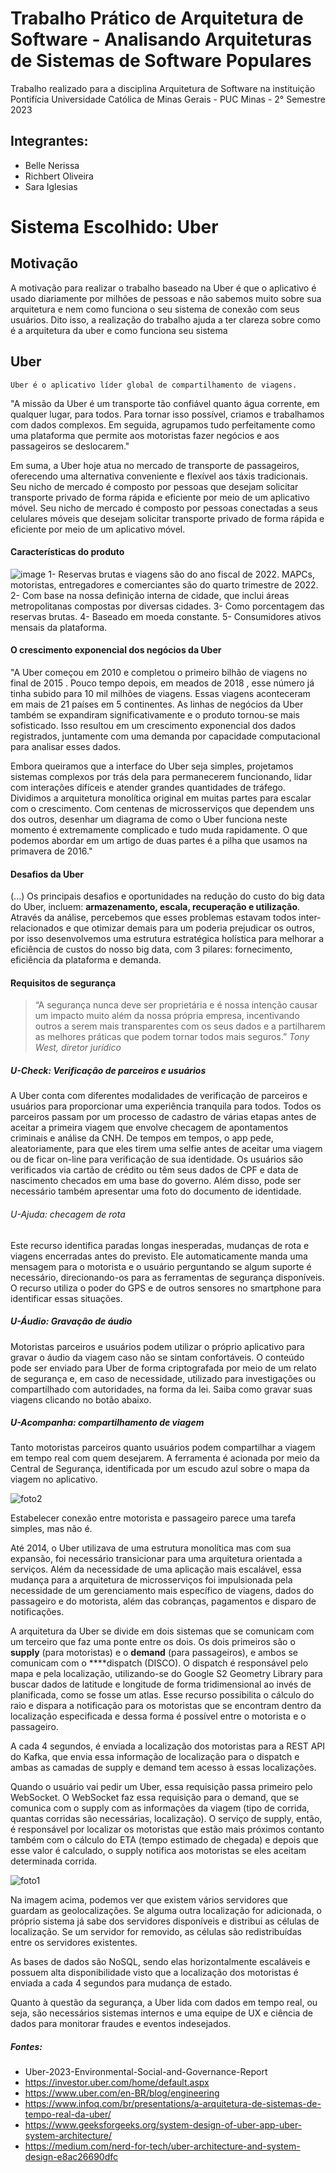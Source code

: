 # Trabalho Prático de Arquitetura de Software - Analisando Arquiteturas de Sistemas de Software Populares
Trabalho realizado para a disciplina Arquitetura de Software na instituição Pontifícia Universidade Católica de Minas Gerais - PUC Minas - 2° Semestre 2023

## Integrantes:
- Belle Nerissa
- Richbert Oliveira
- Sara Iglesias

# Sistema Escolhido: Uber

## Motivação
A motivação para realizar o trabalho baseado na Uber é que o aplicativo é usado diariamente por milhões de pessoas e não sabemos muito sobre sua arquitetura e nem como funciona o seu sistema de conexão com seus usuários.
Dito isso, a realização do trabalho ajuda a ter clareza sobre como é a arquitetura da uber e como funciona seu sistema

## Uber 

``Uber é o aplicativo líder global de compartilhamento de viagens.``

"A missão da Uber é um transporte tão confiável quanto água corrente, em qualquer lugar, para todos. Para tornar isso possível, criamos e trabalhamos com dados complexos. Em seguida, agrupamos tudo perfeitamente como uma plataforma que permite aos motoristas fazer negócios e aos passageiros se deslocarem."

Em suma, a Uber hoje atua no mercado de transporte de passageiros, oferecendo uma alternativa conveniente e flexível aos táxis tradicionais. Seu nicho de mercado é composto por pessoas que desejam solicitar transporte privado de forma rápida e eficiente por meio de um aplicativo móvel. Seu nicho de mercado é composto por pessoas conectadas a seus celulares móveis que desejam solicitar transporte privado de forma rápida e eficiente por meio de um aplicativo móvel. 

#### Características do produto

![image](https://github.com/Deathpark/Arquitetura-Trabalho-Pratico/assets/49173787/9b682024-24d2-41f2-9d6f-1c50b19c1986) 
1- Reservas brutas e viagens são do ano fiscal de 2022. MAPCs, motoristas, entregadores e comerciantes são do quarto trimestre de 2022.
2- Com base na nossa definição interna de cidade, que inclui áreas metropolitanas compostas por diversas cidades.
3- Como porcentagem das reservas brutas.
4- Baseado em moeda constante.
5- Consumidores ativos mensais da plataforma.

#### O crescimento exponencial dos negócios da Uber

"A Uber começou em 2010 e completou o primeiro bilhão de viagens no final de 2015 . Pouco tempo depois, em meados de 2018 , esse número já tinha subido para 10 mil milhões de viagens. Essas viagens aconteceram em mais de 21 países em 5 continentes. As linhas de negócios da Uber também se expandiram significativamente e o produto tornou-se mais sofisticado. Isso resultou em um crescimento exponencial dos dados registrados, juntamente com uma demanda por capacidade computacional para analisar esses dados.

Embora queiramos que a interface do Uber seja simples, projetamos sistemas complexos por trás dela para permanecerem funcionando, lidar com interações difíceis e atender grandes quantidades de tráfego. Dividimos a arquitetura monolítica original em muitas partes para escalar com o crescimento. Com centenas de microsserviços que dependem uns dos outros, desenhar um diagrama de como o Uber funciona neste momento é extremamente complicado e tudo muda rapidamente. O que podemos abordar em um artigo de duas partes é a pilha que usamos na primavera de 2016."

#### Desafios da Uber
(...) Os principais desafios e oportunidades na redução do custo do big data do Uber, incluem: **armazenamento, escala, recuperação e utilização**. Através da análise, percebemos que esses problemas estavam todos inter-relacionados e que otimizar demais para um poderia prejudicar os outros, por isso desenvolvemos uma estrutura estratégica holística para melhorar a eficiência de custos do nosso big data, com 3 pilares: fornecimento, eficiência da plataforma e demanda.

#### Requisitos de segurança

>“A segurança nunca deve ser proprietária e é nossa intenção causar um impacto muito além da nossa própria empresa, incentivando outros a serem mais transparentes com os seus dados e a partilharem as melhores práticas que podem tornar todos mais seguros.”
<cite>Tony West, diretor jurídico </cite>

##### U-Check: Verificação de parceiros e usuários
A Uber conta com diferentes modalidades de verificação de parceiros e usuários para proporcionar uma experiência tranquila para todos. Todos os parceiros passam por um processo de cadastro de várias etapas antes de aceitar a primeira viagem que envolve checagem de apontamentos criminais e análise da CNH. De tempos em tempos, o app pede, aleatoriamente, para que eles tirem uma selfie antes de aceitar uma viagem ou de ficar on-line para verificação de sua identidade. Os usuários são verificados via cartão de crédito ou têm seus dados de CPF e data de nascimento checados em uma base do governo. Além disso, pode ser necessário também apresentar uma foto do documento de identidade.
###### U-Ajuda: checagem de rota
Este recurso identifica paradas longas inesperadas, mudanças de rota e viagens encerradas antes do previsto. Ele automaticamente manda uma mensagem para o motorista e o usuário perguntando se algum suporte é necessário, direcionando-os para as ferramentas de segurança disponíveis. O recurso utiliza o poder do GPS e de outros sensores no smartphone para identificar essas situações.
##### U-Áudio: Gravação de áudio
Motoristas parceiros e usuários podem utilizar o próprio aplicativo para gravar o áudio da viagem caso não se sintam confortáveis. O conteúdo pode ser enviado para Uber de forma criptografada por meio de um relato de segurança e, em caso de necessidade, utilizado para investigações ou compartilhado com autoridades, na forma da lei. Saiba como gravar suas viagens clicando no botão abaixo.
##### U-Acompanha: compartilhamento de viagem
Tanto motoristas parceiros quanto usuários podem compartilhar a viagem em tempo real com quem desejarem. A ferramenta é acionada por meio da Central de Segurança, identificada por um escudo azul sobre o mapa da viagem no aplicativo.


![foto2](https://github.com/Deathpark/Arquitetura-Trabalho-Pratico/assets/41022890/4a9a5349-e7a0-4ceb-893e-20740540d514)



Estabelecer conexão entre motorista e passageiro parece uma tarefa simples, mas não é.

Até 2014, o Uber utilizava de uma estrutura monolítica mas com sua expansão, foi necessário transicionar para uma arquitetura orientada a serviços. Além da necessidade de uma aplicação mais escalável, essa mudança para a arquitetura de microsserviços foi impulsionada pela necessidade de um gerenciamento mais específico de viagens, dados do passageiro e do motorista, além das cobranças, pagamentos e disparo de notificações.

A arquitetura da Uber se divide em dois sistemas que se comunicam com um terceiro que faz uma ponte entre os dois. Os dois primeiros são o **supply** (para motoristas) e o **demand** (para passageiros), e ambos se comunicam com o ****dispatch (DISCO). O dispatch é responsável pelo mapa e pela localização, utilizando-se do Google S2 Geometry Library para buscar dados de latitude e longitude de forma tridimensional ao invés de planificada, como se fosse um atlas. Esse recurso possibilita o cálculo do raio e dispara a notificação para os motoristas que se encontram dentro da localização especificada e dessa forma é possível entre o motorista e o passageiro.

A cada 4 segundos, é enviada a localização dos motoristas para a REST API do Kafka, que envia essa informação de localização para o dispatch e ambas as camadas de supply e demand tem acesso à essas localizações.

Quando o usuário vai pedir um Uber, essa requisição passa primeiro pelo WebSocket. O WebSocket faz essa requisição para o demand, que se comunica com o supply com as informações da viagem (tipo de corrida, quantas corridas são necessárias, localização). O serviço de supply, então, é responsável por localizar os motoristas que estão mais próximos contanto também com o cálculo do ETA (tempo estimado de chegada) e depois que esse valor é calculado, o supply notifica aos motoristas se eles aceitam determinada corrida.

![foto1](https://github.com/Deathpark/Arquitetura-Trabalho-Pratico/assets/41022890/095e18e7-f9c4-49a6-b878-05e970b78dc1)


Na imagem acima, podemos ver que existem vários servidores que guardam as geolocalizações. Se alguma outra localização for adicionada, o próprio sistema já sabe dos servidores disponíveis e distribui as células de localização. Se um servidor for removido, as células são redistribuídas entre os servidores existentes.

As bases de dados são NoSQL, sendo elas horizontalmente escaláveis e possuem alta disponibilidade visto que a localização dos motoristas é enviada a cada 4 segundos para mudança de estado.

Quanto à questão da segurança, a Uber lida com dados em tempo real, ou seja, são necessários sistemas internos e uma equipe de UX e ciência de dados para monitorar fraudes e eventos indesejados.

##### Fontes: 
- Uber-2023-Environmental-Social-and-Governance-Report 
- https://investor.uber.com/home/default.aspx
- https://www.uber.com/en-BR/blog/engineering
- https://www.infoq.com/br/presentations/a-arquitetura-de-sistemas-de-tempo-real-da-uber/
- https://www.geeksforgeeks.org/system-design-of-uber-app-uber-system-architecture/
- https://medium.com/nerd-for-tech/uber-architecture-and-system-design-e8ac26690dfc

